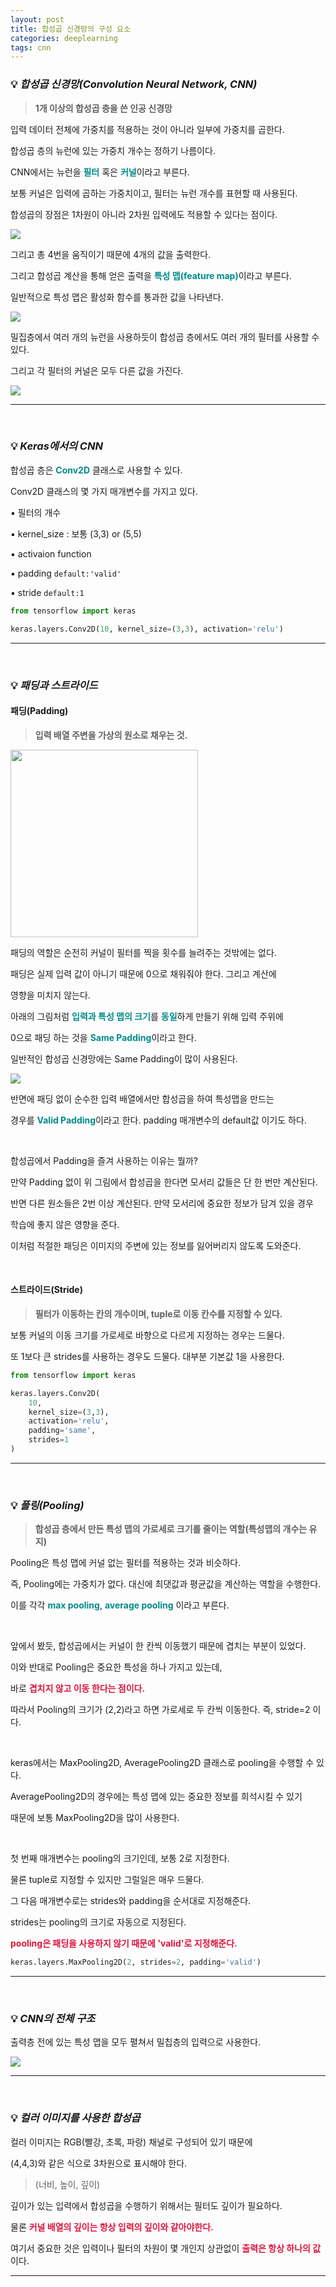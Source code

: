 ```yaml
---
layout: post
title: 합성곱 신경망의 구성 요소
categories: deeplearning
tags: cnn
---
```


### 💡 ***합성곱 신경망(Convolution Neural Network, CNN)***

> **1개 이상의 합성곱  층을 쓴 인공 신경망**

입력 데이터 전체에 가중치를 적용하는 것이 아니라 일부에 가중치를 곱한다.

합성곱 층의 뉴런에 있는 가중치 개수는 정하기 나름이다. 

CNN에서는 뉴런을 <span style="color:#008B8B">**필터**</span> 혹은 <span style="color:#008B8B">**커널**</span>이라고 부른다.

보통 커널은 입력에 곱하는 가중치이고, 필터는 뉴런 개수를 표현할 때 사용된다.

합성곱의 장점은 1차원이 아니라 2차원 입력에도 적용할 수 있다는 점이다.

<img src="/assets/img/django/cnn1.png">

그리고 총 4번을 움직이기 때문에 4개의 값을 출력한다.

그리고 합성곱 계산을 통해 얻은 출력을 <span style="color:#008B8B">**특성 맵(feature map)**</span>이라고 부른다.

일반적으로 특성 맵은 활성화 함수를 통과한 값을 나타낸다.

<img src="/assets/img/django/cnn2.png">

<br>

밀집층에서 여러 개의 뉴런을 사용하듯이 합성곱 층에서도 여러 개의 필터를 사용할 수 있다.

그리고 각 필터의 커널은 모두 다른 값을 가진다.

<img src="/assets/img/django/cnn3.png">

---

<br>

### 💡 ***Keras에서의 CNN***

합성곱 층은 <span style="color:#008B8B">**Conv2D**</span> 클래스로 사용할 수 있다.

Conv2D 클래스의 몇 가지 매개변수를 가지고 있다.

▪ 필터의 개수

▪ kernel_size : 보통 (3,3) or (5,5)

▪ activaion function

▪ padding `default:'valid'`

▪ stride `default:1`

```python
from tensorflow import keras

keras.layers.Conv2D(10, kernel_size=(3,3), activation='relu')
```
---

<br>

### 💡 ***패딩과 스트라이드***

#### 패딩(Padding)

> **입력 배열 주변을 가상의 원소로 채우는 것.**

<img src="https://miro.medium.com/max/395/1*1okwhewf5KCtIPaFib4XaA.gif" width="300">

패딩의 역할은 순전히 커널이 필터를 찍을 횟수를 늘려주는 것밖에는 없다.

패딩은 실제 입력 값이 아니기 때문에 0으로 채워줘야 한다. 그리고 계산에

영향을 미치지 않는다.

아래의 그림처럼 <span style="color:#008B8B">**입력과 특성 맵의 크기**</span>를 <span style="color:#008B8B">**동일**</span>하게 만들기 위해 입력 주위에

0으로 패딩 하는 것을 <span style="color:#008B8B">**Same Padding**</span>이라고 한다.

일반적인 합성곱 신경망에는 Same Padding이 많이 사용된다.

<img src="/assets/img/django/cnn4.png">

<br>

반면에 패딩 없이 순수한 입력 배열에서만 합성곱을 하여 특성맵을 만드는 

경우를 <span style="color:#008B8B">**Valid Padding**</span>이라고 한다. padding 매개변수의 default값 이기도 하다.

<br>

합성곱에서 Padding을 즐겨 사용하는 이유는 뭘까?

만약 Padding 없이 위 그림에서 합성곱을 한다면 모서리 값들은 단 한 번만 계산된다. 

반면 다른 원소들은 2번 이상 계산된다. 만약 모서리에 중요한 정보가 담겨 있을 경우

학습에 좋지 않은 영향을 준다.

이처럼 적절한 패딩은 이미지의 주변에 있는 정보를 잃어버리지 않도록 도와준다.

<br>

#### 스트라이드(Stride)

> **필터가 이동하는 칸의 개수이며, tuple로 이동 칸수를 지정할 수 있다.**

보통 커널의 이동 크기를 가로세로 바향으로 다르게 지정하는 경우는 드물다.

또 1보다 큰 strides를 사용하는 경우도 드물다. 대부분 기본값 1을 사용한다.

```python
from tensorflow import keras

keras.layers.Conv2D(
    10, 
    kernel_size=(3,3), 
    activation='relu',
    padding='same',
    strides=1
)
```
---

<br>

### 💡 ***풀링(Pooling)***

> **합성곱 층에서 만든 특성 맵의 가로세로 크기를 줄이는 역할(특성맵의 개수는 유지)**

Pooling은 특성 맵에 커널 없는 필터를 적용하는 것과 비슷하다. 

즉, Pooling에는 가중치가 없다. 대신에 최댓값과 평균값을 계산하는 역할을 수행한다.

이를 각각 <span style="color:#008B8B">**max pooling**</span>, <span style="color:#008B8B">**average pooling**</span> 이라고 부른다.

<br>

앞에서 봤듯, 합성곱에서는 커널이 한 칸씩 이동했기 때문에 겹치는 부분이 있었다.

이와 반대로 Pooling은 중요한 특성을 하나 가지고 있는데, 

바로 <span style="color:#DC143C">**겹치지 않고 이동 한다는 점이다.**</span>

따라서 Pooling의 크기가 (2,2)라고 하면 가로세로 두 칸씩 이동한다. 즉, stride=2 이다.

<br>

keras에서는 MaxPooling2D, AveragePooling2D 클래스로 pooling을 수행할 수 있다.

AveragePooling2D의 경우에는 특성 맵에 있는 중요한 정보를 희석시킬 수 있기

때문에 보통 MaxPooling2D을 많이 사용한다.

<br>

첫 번째 매개변수는 pooling의 크기인데, 보통 2로 지정한다.

물론 tuple로 지정할 수 있지만 그럴일은 매우 드물다.

그 다음 매개변수로는 strides와 padding을 순서대로 지정해준다.

strides는 pooling의 크기로 자동으로 지정된다.

<span style="color:#DC143C">**pooling은 패딩을 사용하지 않기 때문에 'valid'로 지정해준다.**</span>


```python
keras.layers.MaxPooling2D(2, strides=2, padding='valid')
```

---

<br>

### 💡 ***CNN의 전체 구조***

출력층 전에 있는 특성 맵을 모두 펼쳐서 밀칩층의 입력으로 사용한다.

<img src="/assets/img/django/cnn5.png">

---

<br>

### 💡 ***컬러 이미지를 사용한 합성곱***

컬러 이미지는 RGB(빨강, 초록, 파랑) 채널로 구성되어 있기 때문에 

(4,4,3)와 같은 식으로 3차원으로 표시해야 한다. 

> (너비, 높이, 깊이)

깊이가 있는 입력에서 합성곱을 수행하기 위해서는 필터도 깊이가 필요하다.

물론 <span style="color:#DC143C">**커널 배열의 깊이는 항상 입력의 깊이와 같아야한다.**</span>

여기서 중요한 것은 입력이나 필터의 차원이 몇 개인지 상관없이 <span style="color:#DC143C">**출력은 항상 하나의 값**</span>이다.

---